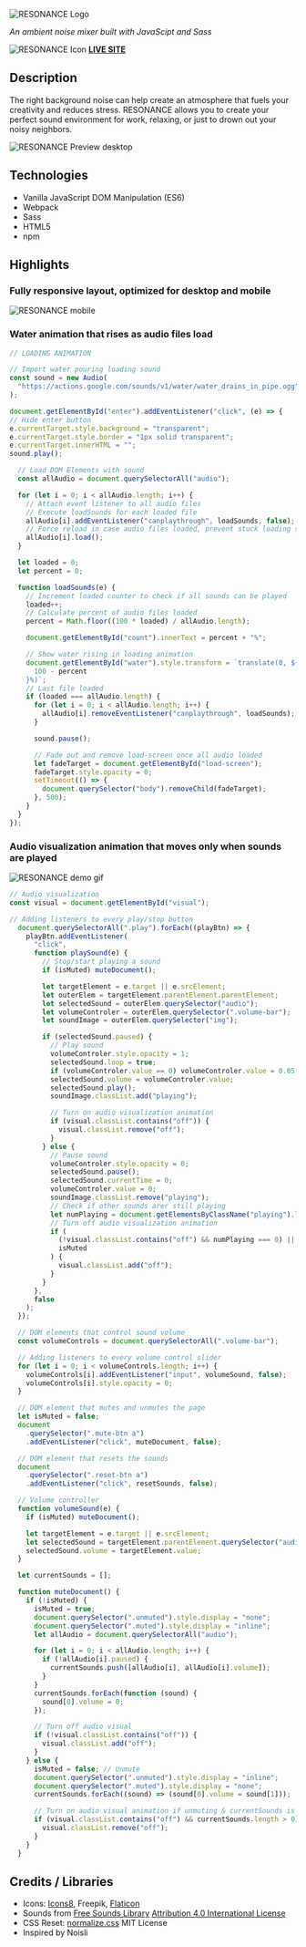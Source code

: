 ![RESONANCE Logo](./images/logo.png)

*An ambient noise mixer built with JavaScipt and Sass*

![RESONANCE Icon](./icon/favicon.ico)  **[LIVE SITE](https://sara-ls.github.io/resonance/)**

## **Description**

The right background noise can help create an atmosphere that fuels your creativity and reduces stress. RESONANCE allows you to create your perfect sound environment for work, relaxing, or just to drown out your noisy neighbors.

![RESONANCE Preview desktop](./images/resonance-1280x640.png)

## **Technologies**

* Vanilla JavaScript DOM Manipulation (ES6)
* Webpack
* Sass
* HTML5
* npm

## **Highlights**

### Fully responsive layout, optimized for desktop and mobile

![RESONANCE mobile](./images/resonance-iphonexframe.png)

### Water animation that rises as audio files load

```js
// LOADING ANIMATION

// Import water pouring loading sound
const sound = new Audio(
  "https://actions.google.com/sounds/v1/water/water_drains_in_pipe.ogg"
);

document.getElementById("enter").addEventListener("click", (e) => {
// Hide enter button
e.currentTarget.style.background = "transparent";
e.currentTarget.style.border = "1px solid transparent";
e.currentTarget.innerHTML = "";
sound.play();

  // Load DOM Elements with sound
  const allAudio = document.querySelectorAll("audio");

  for (let i = 0; i < allAudio.length; i++) {
    // Attach event listener to all audio files
    // Execute loadSounds for each loaded file
    allAudio[i].addEventListener("canplaythrough", loadSounds, false);
    // Force reload in case audio files loaded, prevent stuck loading screen
    allAudio[i].load();
  }

  let loaded = 0;
  let percent = 0;

  function loadSounds(e) {
    // Increment loaded counter to check if all sounds can be played
    loaded++;
    // Calculate percent of audio files loaded
    percent = Math.floor((100 * loaded) / allAudio.length);

    document.getElementById("count").innerText = percent + "%";

    // Show water rising in loading animation
    document.getElementById("water").style.transform = `translate(0, ${
      100 - percent
    }%)`;
    // Last file loaded
    if (loaded === allAudio.length) {
      for (let i = 0; i < allAudio.length; i++) {
        allAudio[i].removeEventListener("canplaythrough", loadSounds);
      }

      sound.pause();

      // Fade out and remove load-screen once all audio loaded
      let fadeTarget = document.getElementById("load-screen");
      fadeTarget.style.opacity = 0;
      setTimeout(() => {
        document.querySelector("body").removeChild(fadeTarget);
      }, 500);
    }
  }
});
```

### Audio visualization animation that moves only when sounds are played

![RESONANCE demo gif](https://media.giphy.com/media/SsUXlTe8SN5qYhOC4y/giphy.gif)

```js
// Audio visualization
const visual = document.getElementById("visual");

// Adding listeners to every play/stop button
  document.querySelectorAll(".play").forEach((playBtn) => {
    playBtn.addEventListener(
      "click",
      function playSound(e) {
        // Stop/start playing a sound
        if (isMuted) muteDocument();

        let targetElement = e.target || e.srcElement;
        let outerElem = targetElement.parentElement.parentElement;
        let selectedSound = outerElem.querySelector("audio");
        let volumeControler = outerElem.querySelector(".volume-bar");
        let soundImage = outerElem.querySelector("img");

        if (selectedSound.paused) {
          // Play sound
          volumeControler.style.opacity = 1;
          selectedSound.loop = true;
          if (volumeControler.value == 0) volumeControler.value = 0.05;
          selectedSound.volume = volumeControler.value;
          selectedSound.play();
          soundImage.classList.add("playing");

          // Turn on audio visualization animation
          if (visual.classList.contains("off")) {
            visual.classList.remove("off");
          }
        } else {
          // Pause sound
          volumeControler.style.opacity = 0;
          selectedSound.pause();
          selectedSound.currentTime = 0;
          volumeControler.value = 0;
          soundImage.classList.remove("playing");
          // Check if other sounds arer still playing
          let numPlaying = document.getElementsByClassName("playing").length;
          // Turn off audio visualization animation
          if (
            (!visual.classList.contains("off") && numPlaying === 0) ||
            isMuted
          ) {
            visual.classList.add("off");
          }
        }
      },
      false
    );
  });

  // DOM elements that control sound volume
  const volumeControls = document.querySelectorAll(".volume-bar");

  // Adding listeners to every volume control slider
  for (let i = 0; i < volumeControls.length; i++) {
    volumeControls[i].addEventListener("input", volumeSound, false);
    volumeControls[i].style.opacity = 0;
  }

  // DOM element that mutes and unmutes the page
  let isMuted = false;
  document
    .querySelector(".mute-btn a")
    .addEventListener("click", muteDocument, false);

  // DOM element that resets the sounds
  document
    .querySelector(".reset-btn a")
    .addEventListener("click", resetSounds, false);

  // Volume controller
  function volumeSound(e) {
    if (isMuted) muteDocument();

    let targetElement = e.target || e.srcElement;
    let selectedSound = targetElement.parentElement.querySelector("audio");
    selectedSound.volume = targetElement.value;
  }

  let currentSounds = [];

  function muteDocument() {
    if (!isMuted) {
      isMuted = true;
      document.querySelector(".unmuted").style.display = "none";
      document.querySelector(".muted").style.display = "inline";
      let allAudio = document.querySelectorAll("audio");

      for (let i = 0; i < allAudio.length; i++) {
        if (!allAudio[i].paused) {
          currentSounds.push([allAudio[i], allAudio[i].volume]);
        }
      }
      currentSounds.forEach(function (sound) {
        sound[0].volume = 0;
      });

      // Turn off audio visual
      if (!visual.classList.contains("off")) {
        visual.classList.add("off");
      }
    } else {
      isMuted = false; // Unmute
      document.querySelector(".unmuted").style.display = "inline";
      document.querySelector(".muted").style.display = "none";
      currentSounds.forEach((sound) => (sound[0].volume = sound[1]));

      // Turn on audio visual animation if unmuting & currentSounds is not empty
      if (visual.classList.contains("off") && currentSounds.length > 0) {
        visual.classList.remove("off");
      }
    }
  }

```

## Credits / Libraries

* Icons: [Icons8](https://icons8.com/), Freepik, [Flaticon](https://www.flaticon.com/)
* Sounds from [Free Sounds Library](https://www.freesoundslibrary.com/)
  [Attribution 4.0 International License](https://creativecommons.org/licenses/by/4.0/)
* CSS Reset: [normalize.css](github.com/necolas/normalize.css) 
  MIT License
* Inspired by Noisli
